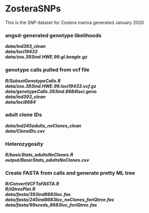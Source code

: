 # ZosteraSNPs

This is the SNP dataset for Zostera marina generated January 2020  

### angsd-generated genotype likelihoods  
***data/ind393_clean***  
***data/loci19433***  
***data/zos.393ind.HWE.99.gl.beagle.gz***  

### genotype calls pulled from vcf file
***R/SubsetGenotypeCalls.R***  
***data/zos.393ind.HWE.99.loci19433.vcf.gz***  
***data/genotypeCalls.393ind.8684loci.geno***  
***data/ind393_clean***  
***data/loci8684***  

### adult clone IDs ###
***data/ind245adults_noClones_clean***  
***data/CloneIDs.csv***   

### Heterozygosity ###    
***R/basicStats_adultsNoClones.R***  
***output/BasicStats_adultsNoClones.csv***  

### Create FASTA from calls and generate pretty ML tree ###  
***R/ConvertVCFToFASTA.R***  
***R/iQtreePlot.R***  
***data/fasta/393ind8683loc.fas***  
***data/fasta/245ind8683loc_noClones_foriQtree.fas***  
***data/fasta/99seeds_8683loc_foriQtree.fas***  


